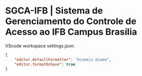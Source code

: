 # SGCA-IFB | Sistema de Gerenciamento do Controle de Acesso ao IFB Campus Brasília

VScode workspace settings.json:

``` json
{
    "editor.defaultFormatter": "biomejs.biome",
    "editor.formatOnSave": true
}
```
